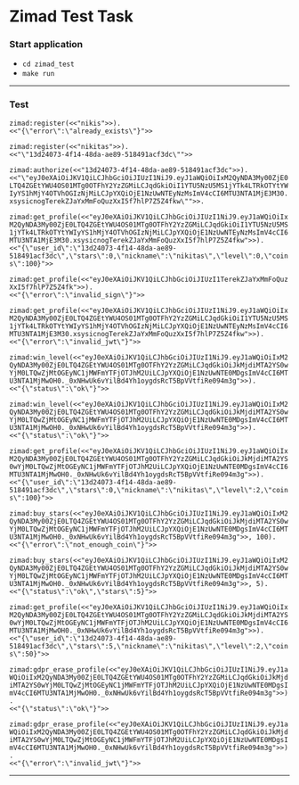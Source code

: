 # Zimad Test Task

### Start application

- ```cd zimad_test```
- ```make run```

---


### Test

`zimad:register(<<"nikis">>).`  
`<<"{\"error\":\"already_exists\"}">>`  

`zimad:register(<<"nikitas">>).`  
`<<"\"13d24073-4f14-48da-ae89-518491acf3dc\"">>`  

`zimad:authorize(<<"13d24073-4f14-48da-ae89-518491acf3dc">>).`  
`<<"\"eyJ0eXAiOiJKV1QiLCJhbGciOiJIUzI1NiJ9.eyJ1aWQiOiIxM2QyNDA3My00ZjE0LTQ4ZGEtYWU4OS01MTg0OTFhY2YzZGMiLCJqdGkiOiI1YTU5NzU5MS1jYTk4LTRkOTYtYWIyYS1hMjY4OTVhOGIzNjMiLCJpYXQiOjE1NzUwNTEyNzMsImV4cCI6MTU3NTA1MjE3M30.xsysicnogTerekZJaYxMmFoQuzXxI5f7hlP7Z5Z4fkw\"">>.`  

`zimad:get_profile(<<"eyJ0eXAiOiJKV1QiLCJhbGciOiJIUzI1NiJ9.eyJ1aWQiOiIxM2QyNDA3My00ZjE0LTQ4ZGEtYWU4OS01MTg0OTFhY2YzZGMiLCJqdGkiOiI1YTU5NzU5MS1jYTk4LTRkOTYtYWIyYS1hMjY4OTVhOGIzNjMiLCJpYXQiOjE1NzUwNTEyNzMsImV4cCI6MTU3NTA1MjE3M30.xsysicnogTerekZJaYxMmFoQuzXxI5f7hlP7Z5Z4fkw">>).`  
`<<"{\"user_id\":\"13d24073-4f14-48da-ae89-518491acf3dc\",\"stars\":0,\"nickname\":\"nikitas\",\"level\":0,\"coins\":100}">>`  

`zimad:get_profile(<<"eyJ0eXAiOiJKV1QiLCJhbGciOiJIUzI1TerekZJaYxMmFoQuzXxI5f7hlP7Z5Z4fk">>).`   
`<<"{\"error\":\"invalid_sign\"}">>`  

`zimad:get_profile(<<"eyJ0eXAiOiJKV1QiLCJhbGciOiJIUzI1NiJ9.eyJ1aWQiOiIxM2QyNDA3My00ZjE0LTQ4ZGEtYWU4OS01MTg0OTFhY2YzZGMiLCJqdGkiOiI1YTU5NzU5MS1jYTk4LTRkOTYtYWIyYS1hMjY4OTVhOGIzNjMiLCJpYXQiOjE1NzUwNTEyNzMsImV4cCI6MTU3NTA1MjE3M30.xsysicnogTerekZJaYxMmFoQuzXxI5f7hlP7Z5Z4fkw">>).`  
`<<"{\"error\":\"invalid_jwt\"}">>`  

`zimad:win_level(<<"eyJ0eXAiOiJKV1QiLCJhbGciOiJIUzI1NiJ9.eyJ1aWQiOiIxM2QyNDA3My00ZjE0LTQ4ZGEtYWU4OS01MTg0OTFhY2YzZGMiLCJqdGkiOiJkMjdiMTA2YS0wYjM0LTQwZjMtOGEyNC1jMWFmYTFjOTJhM2UiLCJpYXQiOjE1NzUwNTE0MDgsImV4cCI6MTU3NTA1MjMwOH0._0xNHwUk6vYilBd4Yh1oygdsRcT5BpVVtfiRe094m3g">>).`  
`<<"{\"status\":\"ok\"}">>`  

`zimad:win_level(<<"eyJ0eXAiOiJKV1QiLCJhbGciOiJIUzI1NiJ9.eyJ1aWQiOiIxM2QyNDA3My00ZjE0LTQ4ZGEtYWU4OS01MTg0OTFhY2YzZGMiLCJqdGkiOiJkMjdiMTA2YS0wYjM0LTQwZjMtOGEyNC1jMWFmYTFjOTJhM2UiLCJpYXQiOjE1NzUwNTE0MDgsImV4cCI6MTU3NTA1MjMwOH0._0xNHwUk6vYilBd4Yh1oygdsRcT5BpVVtfiRe094m3g">>).`  
`<<"{\"status\":\"ok\"}">>`  

`zimad:get_profile(<<"eyJ0eXAiOiJKV1QiLCJhbGciOiJIUzI1NiJ9.eyJ1aWQiOiIxM2QyNDA3My00ZjE0LTQ4ZGEtYWU4OS01MTg0OTFhY2YzZGMiLCJqdGkiOiJkMjdiMTA2YS0wYjM0LTQwZjMtOGEyNC1jMWFmYTFjOTJhM2UiLCJpYXQiOjE1NzUwNTE0MDgsImV4cCI6MTU3NTA1MjMwOH0._0xNHwUk6vYilBd4Yh1oygdsRcT5BpVVtfiRe094m3g">>).`  
`<<"{\"user_id\":\"13d24073-4f14-48da-ae89-518491acf3dc\",\"stars\":0,\"nickname\":\"nikitas\",\"level\":2,\"coins\":100}">>`  

`zimad:buy_stars(<<"eyJ0eXAiOiJKV1QiLCJhbGciOiJIUzI1NiJ9.eyJ1aWQiOiIxM2QyNDA3My00ZjE0LTQ4ZGEtYWU4OS01MTg0OTFhY2YzZGMiLCJqdGkiOiJkMjdiMTA2YS0wYjM0LTQwZjMtOGEyNC1jMWFmYTFjOTJhM2UiLCJpYXQiOjE1NzUwNTE0MDgsImV4cCI6MTU3NTA1MjMwOH0._0xNHwUk6vYilBd4Yh1oygdsRcT5BpVVtfiRe094m3g">>, 100).`  
`<<"{\"error\":\"not_enough_coin\"}">>`  

`zimad:buy_stars(<<"eyJ0eXAiOiJKV1QiLCJhbGciOiJIUzI1NiJ9.eyJ1aWQiOiIxM2QyNDA3My00ZjE0LTQ4ZGEtYWU4OS01MTg0OTFhY2YzZGMiLCJqdGkiOiJkMjdiMTA2YS0wYjM0LTQwZjMtOGEyNC1jMWFmYTFjOTJhM2UiLCJpYXQiOjE1NzUwNTE0MDgsImV4cCI6MTU3NTA1MjMwOH0._0xNHwUk6vYilBd4Yh1oygdsRcT5BpVVtfiRe094m3g">>, 5).`   
`<<"{\"status\":\"ok\",\"stars\":5}">>`  

`zimad:get_profile(<<"eyJ0eXAiOiJKV1QiLCJhbGciOiJIUzI1NiJ9.eyJ1aWQiOiIxM2QyNDA3My00ZjE0LTQ4ZGEtYWU4OS01MTg0OTFhY2YzZGMiLCJqdGkiOiJkMjdiMTA2YS0wYjM0LTQwZjMtOGEyNC1jMWFmYTFjOTJhM2UiLCJpYXQiOjE1NzUwNTE0MDgsImV4cCI6MTU3NTA1MjMwOH0._0xNHwUk6vYilBd4Yh1oygdsRcT5BpVVtfiRe094m3g">>).`     
`<<"{\"user_id\":\"13d24073-4f14-48da-ae89-518491acf3dc\",\"stars\":5,\"nickname\":\"nikitas\",\"level\":2,\"coins\":50}">>`  

`zimad:gdpr_erase_profile(<<"eyJ0eXAiOiJKV1QiLCJhbGciOiJIUzI1NiJ9.eyJ1aWQiOiIxM2QyNDA3My00ZjE0LTQ4ZGEtYWU4OS01MTg0OTFhY2YzZGMiLCJqdGkiOiJkMjdiMTA2YS0wYjM0LTQwZjMtOGEyNC1jMWFmYTFjOTJhM2UiLCJpYXQiOjE1NzUwNTE0MDgsImV4cCI6MTU3NTA1MjMwOH0._0xNHwUk6vYilBd4Yh1oygdsRcT5BpVVtfiRe094m3g">>).`   
`<<"{\"status\":\"ok\"}">>`  

`zimad:gdpr_erase_profile(<<"eyJ0eXAiOiJKV1QiLCJhbGciOiJIUzI1NiJ9.eyJ1aWQiOiIxM2QyNDA3My00ZjE0LTQ4ZGEtYWU4OS01MTg0OTFhY2YzZGMiLCJqdGkiOiJkMjdiMTA2YS0wYjM0LTQwZjMtOGEyNC1jMWFmYTFjOTJhM2UiLCJpYXQiOjE1NzUwNTE0MDgsImV4cCI6MTU3NTA1MjMwOH0._0xNHwUk6vYilBd4Yh1oygdsRcT5BpVVtfiRe094m3g">>).`  
`<<"{\"error\":\"invalid_jwt\"}">>`  

----